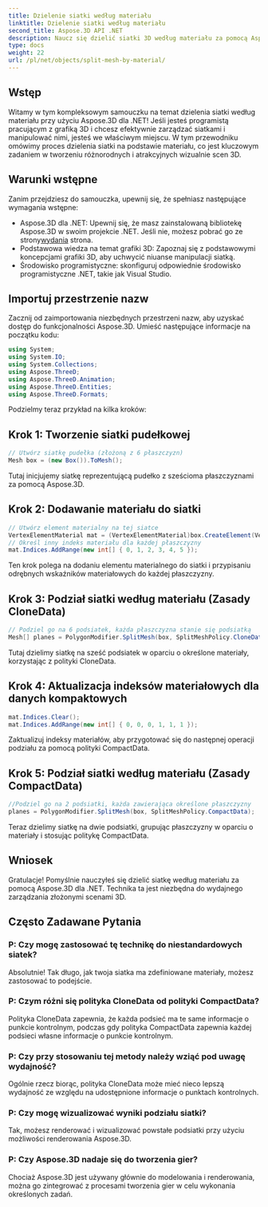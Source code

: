```yaml
---
title: Dzielenie siatki według materiału
linktitle: Dzielenie siatki według materiału
second_title: Aspose.3D API .NET
description: Naucz się dzielić siatki 3D według materiału za pomocą Aspose.3D dla .NET. Popraw organizację i wydajność sceny. Przewodnik krok po kroku dla programistów.
type: docs
weight: 22
url: /pl/net/objects/split-mesh-by-material/
---
```

## Wstęp
Witamy w tym kompleksowym samouczku na temat dzielenia siatki według materiału przy użyciu Aspose.3D dla .NET! Jeśli jesteś programistą pracującym z grafiką 3D i chcesz efektywnie zarządzać siatkami i manipulować nimi, jesteś we właściwym miejscu. W tym przewodniku omówimy proces dzielenia siatki na podstawie materiału, co jest kluczowym zadaniem w tworzeniu różnorodnych i atrakcyjnych wizualnie scen 3D.
## Warunki wstępne
Zanim przejdziesz do samouczka, upewnij się, że spełniasz następujące wymagania wstępne:
-  Aspose.3D dla .NET: Upewnij się, że masz zainstalowaną bibliotekę Aspose.3D w swoim projekcie .NET. Jeśli nie, możesz pobrać go ze strony[wydania](https://releases.aspose.com/3d/net/) strona.
- Podstawowa wiedza na temat grafiki 3D: Zapoznaj się z podstawowymi koncepcjami grafiki 3D, aby uchwycić niuanse manipulacji siatką.
- Środowisko programistyczne: skonfiguruj odpowiednie środowisko programistyczne .NET, takie jak Visual Studio.
## Importuj przestrzenie nazw
Zacznij od zaimportowania niezbędnych przestrzeni nazw, aby uzyskać dostęp do funkcjonalności Aspose.3D. Umieść następujące informacje na początku kodu:
```csharp
using System;
using System.IO;
using System.Collections;
using Aspose.ThreeD;
using Aspose.ThreeD.Animation;
using Aspose.ThreeD.Entities;
using Aspose.ThreeD.Formats;
```
Podzielmy teraz przykład na kilka kroków:
## Krok 1: Tworzenie siatki pudełkowej
```csharp
// Utwórz siatkę pudełka (złożoną z 6 płaszczyzn)
Mesh box = (new Box()).ToMesh();
```
Tutaj inicjujemy siatkę reprezentującą pudełko z sześcioma płaszczyznami za pomocą Aspose.3D.
## Krok 2: Dodawanie materiału do siatki
```csharp
// Utwórz element materialny na tej siatce
VertexElementMaterial mat = (VertexElementMaterial)box.CreateElement(VertexElementType.Material, MappingMode.Polygon, ReferenceMode.Index);
// Określ inny indeks materiału dla każdej płaszczyzny
mat.Indices.AddRange(new int[] { 0, 1, 2, 3, 4, 5 });
```
Ten krok polega na dodaniu elementu materialnego do siatki i przypisaniu odrębnych wskaźników materiałowych do każdej płaszczyzny.
## Krok 3: Podział siatki według materiału (Zasady CloneData)
```csharp
// Podziel go na 6 podsiatek, każda płaszczyzna stanie się podsiatką
Mesh[] planes = PolygonModifier.SplitMesh(box, SplitMeshPolicy.CloneData);
```
Tutaj dzielimy siatkę na sześć podsiatek w oparciu o określone materiały, korzystając z polityki CloneData.
## Krok 4: Aktualizacja indeksów materiałowych dla danych kompaktowych
```csharp
mat.Indices.Clear();
mat.Indices.AddRange(new int[] { 0, 0, 0, 1, 1, 1 });
```
Zaktualizuj indeksy materiałów, aby przygotować się do następnej operacji podziału za pomocą polityki CompactData.
## Krok 5: Podział siatki według materiału (Zasady CompactData)
```csharp
//Podziel go na 2 podsiatki, każda zawierająca określone płaszczyzny
planes = PolygonModifier.SplitMesh(box, SplitMeshPolicy.CompactData);
```
Teraz dzielimy siatkę na dwie podsiatki, grupując płaszczyzny w oparciu o materiały i stosując politykę CompactData.
## Wniosek
Gratulacje! Pomyślnie nauczyłeś się dzielić siatkę według materiału za pomocą Aspose.3D dla .NET. Technika ta jest niezbędna do wydajnego zarządzania złożonymi scenami 3D.
## Często Zadawane Pytania
### P: Czy mogę zastosować tę technikę do niestandardowych siatek?
Absolutnie! Tak długo, jak twoja siatka ma zdefiniowane materiały, możesz zastosować to podejście.
### P: Czym różni się polityka CloneData od polityki CompactData?
Polityka CloneData zapewnia, że każda podsieć ma te same informacje o punkcie kontrolnym, podczas gdy polityka CompactData zapewnia każdej podsieci własne informacje o punkcie kontrolnym.
### P: Czy przy stosowaniu tej metody należy wziąć pod uwagę wydajność?
Ogólnie rzecz biorąc, polityka CloneData może mieć nieco lepszą wydajność ze względu na udostępnione informacje o punktach kontrolnych.
### P: Czy mogę wizualizować wyniki podziału siatki?
Tak, możesz renderować i wizualizować powstałe podsiatki przy użyciu możliwości renderowania Aspose.3D.
### P: Czy Aspose.3D nadaje się do tworzenia gier?
Chociaż Aspose.3D jest używany głównie do modelowania i renderowania, można go zintegrować z procesami tworzenia gier w celu wykonania określonych zadań.